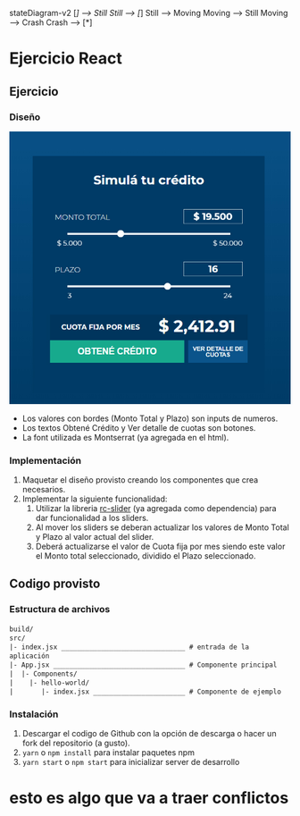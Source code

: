 stateDiagram-v2
    [*] --> Still
    Still --> [*]
    Still --> Moving
    Moving --> Still
    Moving --> Crash
    Crash --> [*]


# Ejercicio React

## Ejercicio
### Diseño
![UI](/ejercicio.jpg?raw=true)
* Los valores con bordes (Monto Total y Plazo) son inputs de numeros.
* Los textos Obtené Crédito y Ver detalle de cuotas son botones.
* La font utilizada es Montserrat (ya agregada en el html).

### Implementación
1. Maquetar el diseño provisto creando los componentes que crea necesarios.
2. Implementar la siguiente funcionalidad:
    1. Utilizar la libreria [rc-slider](http://react-component.github.io/slider/) (ya agregada como dependencia) para dar funcionalidad a los sliders.
    2. Al mover los sliders se deberan actualizar los valores de Monto Total y Plazo al valor actual del slider.
    3. Deberá actualizarse el valor de Cuota fija por mes siendo este valor el Monto total seleccionado, dividido el Plazo seleccionado.

## Codigo provisto

### Estructura de archivos

````
build/
src/
|- index.jsx _______________________________ # entrada de la aplicación
|- App.jsx _________________________________ # Componente principal
|  |- Components/
|    |- hello-world/ 
|       |- index.jsx _______________________ # Componente de ejemplo    
````

### Instalación

1. Descargar el codigo de Github con la opción de descarga o hacer un fork del repositorio (a gusto). 
2. `yarn` o `npm install` para instalar paquetes npm 
3. `yarn start` o `npm start` para inicializar server de desarrollo

# esto es algo que va a traer conflictos
